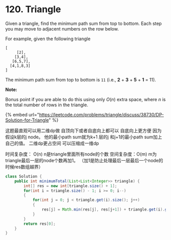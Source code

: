 # 120. Triangle

Given a triangle, find the minimum path sum from top to bottom. Each step you may move to adjacent numbers on the row below.

For example, given the following triangle

```text
[
     [2],
    [3,4],
   [6,5,7],
  [4,1,8,3]
]
```

The minimum path sum from top to bottom is `11` \(i.e., **2** + **3** + **5** + **1** = 11\).

**Note:**

Bonus point if you are able to do this using only _O_\(_n_\) extra space, where _n_ is the total number of rows in the triangle.

{% embed url="https://leetcode.com/problems/triangle/discuss/38730/DP-Solution-for-Triangle" %}

这题最直观可以用二维dp做 自顶向下或者自底向上都可以 自底向上更方便 因为假设k层的j node。 他的最小path sum就为k+1 层的j 和j+1的最小path sum加上自己的值。 二维dp更占空间 可以压缩成一维dp

时间复杂度： O\(n\) n是triangle里面所有node的个数 空间复杂度：O\(m\) m为triangle最后一层的node个数再加1。 （加1是防止处理最后一层最后一个node的时候res数组越界）

```java
class Solution {
    public int minimumTotal(List<List<Integer>> triangle) {
        int[] res = new int[triangle.size() + 1];
        for(int i = triangle.size() - 1; i >= 0; i--)
        {
            for(int j = 0; j < triangle.get(i).size(); j++)
            {
                res[j] = Math.min(res[j], res[j+1]) + triangle.get(i).get(j);
            }
        }
        return res[0];
    }
}
```

 

